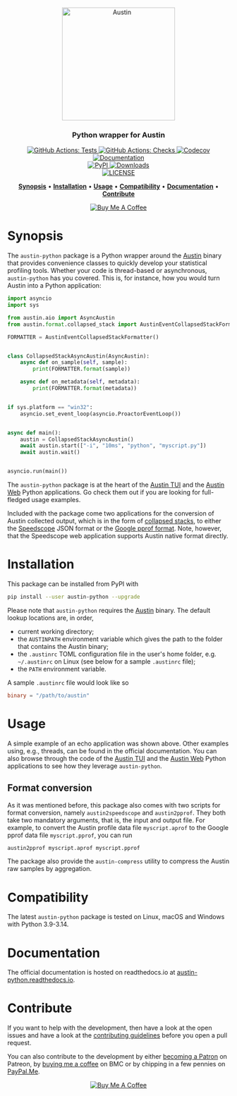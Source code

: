 <p align="center">
  <br/>
  <img src="docs/source/images/logo.png"
       alt="Austin"
       height="256px" />
  <br/>
</p>

<h3 align="center">Python wrapper for Austin</h3>

<p align="center">
  <a href="https://github.com/P403n1x87/austin-python/actions?workflow=Tests">
    <img src="https://github.com/P403n1x87/austin-python/workflows/Tests/badge.svg"
         alt="GitHub Actions: Tests">
  </a>
  <a href="https://github.com/P403n1x87/austin-python/actions?workflow=Checks">
    <img src="https://github.com/P403n1x87/austin-python/workflows/Checks/badge.svg"
         alt="GitHub Actions: Checks">
  </a>  <a href="https://codecov.io/gh/P403n1x87/austin-python">
    <img src="https://codecov.io/gh/P403n1x87/austin-python/branch/main/graph/badge.svg"
         alt="Codecov">
  </a>
  <a href="https://austin-python.readthedocs.io/">
    <img src="https://readthedocs.org/projects/austin-python/badge/"
         alt="Documentation">
  </a>
  <br/>
  <a href="https://pypi.org/project/austin-python/">
    <img src="https://img.shields.io/pypi/v/austin-python.svg"
         alt="PyPI">
  </a>
  <a href="https://pepy.tech/project/austin-python">
    <img src="https://static.pepy.tech/personalized-badge/austin-python?period=total&units=international_system&left_color=grey&right_color=blue&left_text=downloads"
         alt="Downloads" />
  <a/>
  <br/>
  <a href="https://github.com/P403n1x87/austin-python/blob/main/LICENSE.md">
    <img src="https://img.shields.io/badge/license-GPLv3-ff69b4.svg"
         alt="LICENSE">
  </a>
</p>

<p align="center">
  <a href="#synopsis"><b>Synopsis</b></a>&nbsp;&bull;
  <a href="#installation"><b>Installation</b></a>&nbsp;&bull;
  <a href="#usage"><b>Usage</b></a>&nbsp;&bull;
  <a href="#compatibility"><b>Compatibility</b></a>&nbsp;&bull;
  <a href="#documentation"><b>Documentation</b></a>&nbsp;&bull;
  <a href="#contribute"><b>Contribute</b></a>
</p>

<p align="center">
  <a href="https://www.buymeacoffee.com/Q9C1Hnm28" target="_blank">
    <img src="https://www.buymeacoffee.com/assets/img/custom_images/orange_img.png" alt="Buy Me A Coffee" />
  </a>
</p>


# Synopsis

The `austin-python` package is a Python wrapper around the [Austin] binary that
provides convenience classes to quickly develop your statistical profiling
tools. Whether your code is thread-based or asynchronous, `austin-python` has
you covered. This is, for instance, how you would turn Austin into a Python
application:

~~~ python
import asyncio
import sys

from austin.aio import AsyncAustin
from austin.format.collapsed_stack import AustinEventCollapsedStackFormatter

FORMATTER = AustinEventCollapsedStackFormatter()


class CollapsedStackAsyncAustin(AsyncAustin):
    async def on_sample(self, sample):
        print(FORMATTER.format(sample))

    async def on_metadata(self, metadata):
        print(FORMATTER.format(metadata))


if sys.platform == "win32":
    asyncio.set_event_loop(asyncio.ProactorEventLoop())


async def main():
    austin = CollapsedStackAsyncAustin()
    await austin.start(["-i", "10ms", "python", "myscript.py"])
    await austin.wait()


asyncio.run(main())
~~~

The `austin-python` package is at the heart of the [Austin
TUI](https://github.com/P403n1x87/austin-tui) and the [Austin
Web](https://github.com/P403n1x87/austin-web) Python applications. Go check them
out if you are looking for full-fledged usage examples.

Included with the package come two applications for the conversion of Austin
collected output, which is in the form of [collapsed
stacks](https://github.com/brendangregg/FlameGraph), to either the
[Speedscope](https://speedscope.app/) JSON format or the [Google pprof
format](https://github.com/google/pprof). Note, however, that the Speedscope web
application supports Austin native format directly.


# Installation

This package can be installed from PyPI with

~~~ bash
pip install --user austin-python --upgrade
~~~

Please note that `austin-python` requires the [Austin] binary. The default
lookup locations are, in order,

- current working directory;
- the `AUSTINPATH` environment variable which gives the path to the folder that
  contains the Austin binary;
- the `.austinrc` TOML configuration file in the user's home folder, e.g.
  `~/.austinrc` on Linux (see below for a sample `.austinrc` file);
- the `PATH` environment variable.

A sample `.austinrc` file would look like so

~~~ toml
binary = "/path/to/austin"
~~~


# Usage

A simple example of an echo application was shown above. Other examples using,
e.g., threads, can be found in the official documentation. You can also browse
through the code of the [Austin TUI](https://github.com/P403n1x87/austin-tui)
and the [Austin Web](https://github.com/P403n1x87/austin-web) Python
applications to see how they leverage `austin-python`.

## Format conversion

As it was mentioned before, this package also comes with two scripts for format
conversion, namely `austin2speedscope` and `austin2pprof`. They both take two
mandatory arguments, that is, the input and output file. For example, to convert
the Austin profile data file `myscript.aprof` to the Google pprof data file
`myscript.pprof`, you can run

~~~ bash
austin2pprof myscript.aprof myscript.pprof
~~~

The package also provide the `austin-compress` utility to compress the Austin
raw samples by aggregation.

# Compatibility

The latest `austin-python` package is tested on Linux, macOS and Windows with
Python 3.9-3.14.


# Documentation

The official documentation is hosted on readthedocs.io at
[austin-python.readthedocs.io](https://austin-python.readthedocs.io/).


# Contribute

If you want to help with the development, then have a look at the open issues
and have a look at the [contributing guidelines](CONTRIBUTING.md) before you
open a pull request.

You can also contribute to the development by either [becoming a
Patron](https://www.patreon.com/bePatron?u=19221563) on Patreon, by [buying me a
coffee](https://www.buymeacoffee.com/Q9C1Hnm28) on BMC or by chipping in a few
pennies on [PayPal.Me](https://www.paypal.me/gtornetta/1).

<p align="center">
  <a href="https://www.buymeacoffee.com/Q9C1Hnm28" target="_blank">
    <img src="https://www.buymeacoffee.com/assets/img/custom_images/orange_img.png"
         alt="Buy Me A Coffee" />
  </a>
</p>


[Austin]: https://github.com/p403n1x87/austin
